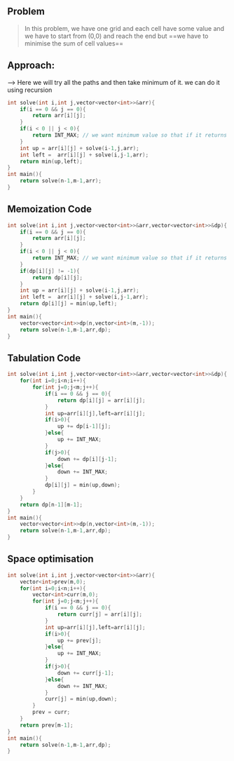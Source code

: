 ## Problem

>In this problem, we have one grid and each cell have some value and we have to start from (0,0) and reach the end but ==we have to minimise the sum of cell values==

## Approach:

--> Here we will try all the paths and then take minimum of it. we can do it using recursion 

```cpp
int solve(int i,int j,vector<vector<int>>&arr){
	if(i == 0 && j == 0){
		return arr[i][j];
	}
	if(i < 0 || j < 0){
		return INT_MAX; // we want minimum value so that if it returns INT_MAX so it will be not considered 
	}
	int up = arr[i][j] + solve(i-1,j,arr);
	int left =  arr[i][j] + solve(i,j-1,arr);
	return min(up,left);
}
int main(){
	return solve(n-1,m-1,arr);
}
```

## Memoization Code

```cpp
int solve(int i,int j,vector<vector<int>>&arr,vector<vector<int>>&dp){
	if(i == 0 && j == 0){
		return arr[i][j];
	}
	if(i < 0 || j < 0){
		return INT_MAX; // we want minimum value so that if it returns INT_MAX so it will be not considered 
	}
	if(dp[i][j] != -1){
		return dp[i][j];
	}
	int up = arr[i][j] + solve(i-1,j,arr);
	int left =  arr[i][j] + solve(i,j-1,arr);
	return dp[i][j] = min(up,left);
}
int main(){
	vector<vector<int>>dp(n,vector<int>(m,-1));
	return solve(n-1,m-1,arr,dp);
}
```

## Tabulation Code

```cpp
int solve(int i,int j,vector<vector<int>>&arr,vector<vector<int>>&dp){
	for(int i=0;i<n;i++){
		for(int j=0;j<m;j++){
			if(i == 0 && j == 0){
				return dp[i][j] = arr[i][j];
			}
			int up=arr[i][j],left=arr[i][j];
			if(i>0){
				up += dp[i-1][j];
			}else{
				up += INT_MAX;
			}
			if(j>0){
				down += dp[i][j-1];
			}else{
				down += INT_MAX;
			}
			dp[i][j] = min(up,down);
		}
	}
	return dp[n-1][m-1];
}
int main(){
	vector<vector<int>>dp(n,vector<int>(m,-1));
	return solve(n-1,m-1,arr,dp);
}
```

## Space optimisation 

```cpp
int solve(int i,int j,vector<vector<int>>&arr){
	vector<int>prev(m,0);
	for(int i=0;i<n;i++){
		vector<int>curr(m,0);
		for(int j=0;j<m;j++){
			if(i == 0 && j == 0){
				return curr[j] = arr[i][j];
			}
			int up=arr[i][j],left=arr[i][j];
			if(i>0){
				up += prev[j];
			}else{
				up += INT_MAX;
			}
			if(j>0){
				down += curr[j-1];
			}else{
				down += INT_MAX;
			}
			curr[j] = min(up,down);
		}
		prev = curr;
	}
	return prev[m-1];
}
int main(){
	return solve(n-1,m-1,arr,dp);
}
```